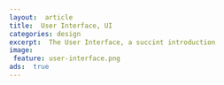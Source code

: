 ```yaml
---
layout:  article
title:  User Interface, UI
categories:	design
excerpt:  The User Interface, a succint introduction
image:
 feature: user-interface.png
ads:  true
---
```


